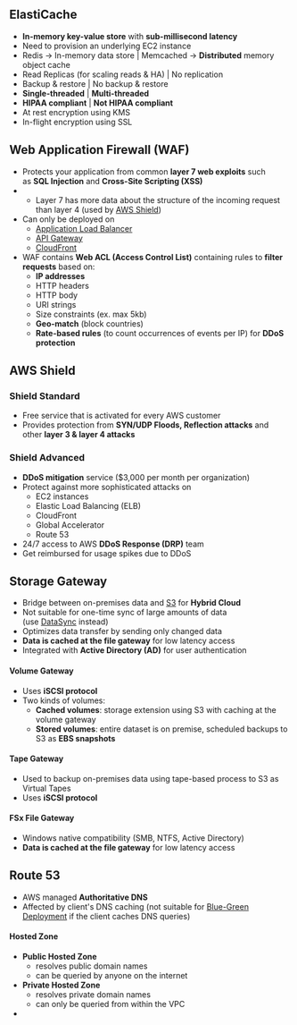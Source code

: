 ## ElastiCache
- **In-memory key-value store** with **sub-millisecond latency**
- Need to provision an underlying EC2 instance
- Redis -> In-memory data store | Memcached -> **Distributed** memory object cache
- Read Replicas (for scaling reads & HA)  |   No replication
- Backup & restore  |  No backup & restore
- **Single-threaded**  |  **Multi-threaded**
- **HIPAA compliant** | **Not HIPAA compliant**
- At rest encryption using KMS
- In-flight encryption using SSL

## Web Application Firewall (WAF)
- Protects your application from common **layer 7 web exploits** such as **SQL Injection** and **Cross-Site Scripting (XSS)**
- - Layer 7 has more data about the structure of the incoming request than layer 4 (used by [AWS Shield](https://notes.arkalim.org/notes/aws%20solutions%20architect%20associate/AWS%20Shield))
- Can only be deployed on
    - [Application Load Balancer](https://notes.arkalim.org/notes/aws%20solutions%20architect%20associate/Elastic%20Load%20Balancer%20(ELB)#application-load-balancer-alb)
    - [API Gateway](https://notes.arkalim.org/notes/aws%20solutions%20architect%20associate/API%20Gateway)
    - [CloudFront](https://notes.arkalim.org/notes/aws%20solutions%20architect%20associate/CloudFront)
-  WAF contains **Web ACL (Access Control List)** containing rules to **filter requests** based on:
    - **IP addresses**
    - HTTP headers
    - HTTP body
    - URI strings
    - Size constraints (ex. max 5kb)
    - **Geo-match** (block countries)
    - **Rate-based rules** (to count occurrences of events per IP) for **DDoS protection**

## AWS Shield
### Shield Standard
- Free service that is activated for every AWS customer
- Provides protection from **SYN/UDP Floods, Reflection attacks** and other **layer 3 & layer 4 attacks**
### Shield Advanced
- **DDoS mitigation** service ($3,000 per month per organization)
- Protect against more sophisticated attacks on
    - EC2 instances
    - Elastic Load Balancing (ELB)
    - CloudFront
    - Global Accelerator
    - Route 53
- 24/7 access to AWS **DDoS Response (DRP)** team
- Get reimbursed for usage spikes due to DDoS

## Storage Gateway
- Bridge between on-premises data and [S3](https://notes.arkalim.org/notes/aws%20solutions%20architect%20associate/Simple%20Storage%20Service%20(S3)) for **Hybrid Cloud**
- Not suitable for one-time sync of large amounts of data (use [DataSync](https://notes.arkalim.org/notes/aws%20solutions%20architect%20associate/DataSync) instead)
- Optimizes data transfer by sending only changed data
- **Data is cached at the file gateway** for low latency access
- Integrated with **Active Directory (AD)** for user authentication
#### Volume Gateway
- Uses **iSCSI protocol**
- Two kinds of volumes:
    - **Cached volumes**: storage extension using S3 with caching at the volume gateway
    - **Stored volumes**: entire dataset is on premise, scheduled backups to S3 as **EBS snapshots**
#### Tape Gateway
- Used to backup on-premises data using tape-based process to S3 as Virtual Tapes
- Uses **iSCSI protocol**
#### FSx File Gateway
- Windows native compatibility (SMB, NTFS, Active Directory)
- **Data is cached at the file gateway** for low latency access

## Route 53
* AWS managed **Authoritative DNS**
* Affected by client's DNS caching (not suitable for [Blue-Green Deployment](https://notes.arkalim.org/notes/aws%20solutions%20architect%20associate/Blue-Green%20Deployment) if the client caches DNS queries)
#### Hosted Zone
- **Public Hosted Zone**
    - resolves public domain names
    - can be queried by anyone on the internet
- **Private Hosted Zone**
    - resolves private domain names
    - can only be queried from within the VPC
- 